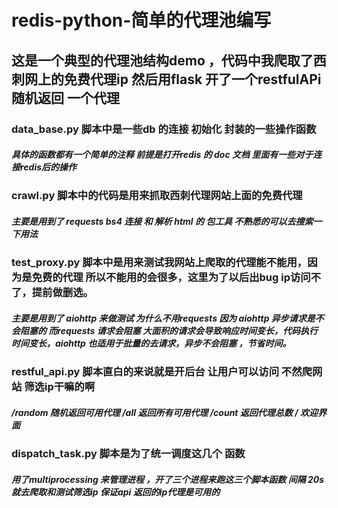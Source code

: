 # redis-python-简单的代理池编写
## 这是一个典型的代理池结构demo ，代码中我爬取了西刺网上的免费代理ip 然后用flask 开了一个restfulAPi 随机返回 一个代理

### data_base.py 脚本中是一些db 的连接 初始化 封装的一些操作函数 
##### 具体的函数都有一个简单的注释 前提是打开redis 的 doc 文档 里面有一些对于连接redis后的操作 

### crawl.py 脚本中的代码是用来抓取西刺代理网站上面的免费代理
##### 主要是用到了 requests bs4 连接 和 解析 html 的 包工具 不熟悉的可以去搜索一下用法 

### test_proxy.py 脚本中是用来测试我网站上爬取的代理能不能用，因为是免费的代理 所以不能用的会很多，这里为了以后出bug ip访问不了，提前做删选。
##### 主要是用到了 aiohttp 来做测试 为什么不用requests 因为 aiohttp 异步请求是不会阻塞的 而requests 请求会阻塞 大面积的请求会导致响应时间变长，代码执行时间变长，aiohttp 也适用于批量的去请求，异步不会阻塞 ，节省时间。

### restful_api.py 脚本直白的来说就是开后台 让用户可以访问 不然爬网站 筛选ip干嘛的啊
##### /random 随机返回可用代理 /all 返回所有可用代理 /count 返回代理总数 / 欢迎界面

### dispatch_task.py 脚本是为了统一调度这几个 函数
##### 用了multiprocessing 来管理进程 ，开了三个进程来跑这三个脚本函数 间隔 20s 就去爬取和测试筛选ip 保证api 返回的ip代理是可用的
